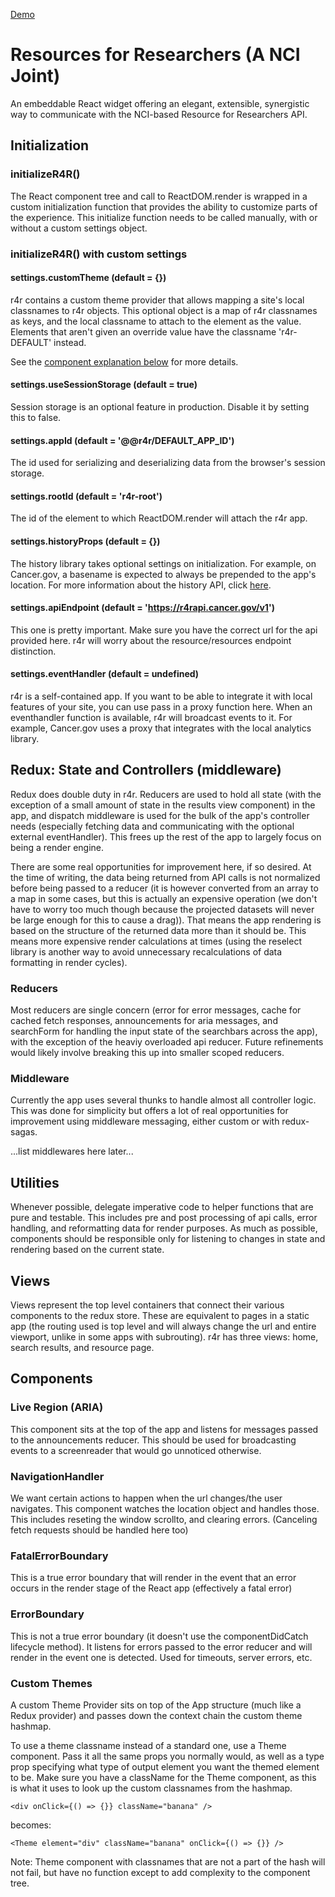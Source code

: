 [Demo](https://gifted-rosalind-be8dbe.netlify.com/)

# Resources for Researchers (A NCI Joint)

An embeddable React widget offering an elegant, extensible, synergistic way to communicate with the NCI-based Resource for Researchers API.

## Initialization 

### initializeR4R()

The React component tree and call to ReactDOM.render is wrapped in a custom initialization function that provides the ability to customize parts of the experience. This initialize function needs to be called manually, with or without a custom settings object.

### initializeR4R() with custom settings

#### settings.customTheme (default = {})

r4r contains a custom theme provider that allows mapping a site's local classnames to r4r objects. This optional object is a map of r4r classnames as keys, and the local classname to attach to the element as the value. Elements that aren't given an override value have the classname 'r4r-DEFAULT' instead.

See the [component explanation below](#component-theme) for more details.

#### settings.useSessionStorage (default = true)

Session storage is an optional feature in production. Disable it by setting this to false.

#### settings.appId (default = '@@r4r/DEFAULT_APP_ID')

The id used for serializing and deserializing data from the browser's session storage.

#### settings.rootId (default = 'r4r-root')

The id of the element to which ReactDOM.render will attach the r4r app.

#### settings.historyProps (default = {})

The history library takes optional settings on initialization. For example, on Cancer.gov, a basename is expected to always be prepended to the app's location. For more information about the history API, click [here](https://github.com/ReactTraining/history).

#### settings.apiEndpoint (default = 'https://r4rapi.cancer.gov/v1')

This one is pretty important. Make sure you have the correct url for the api provided here. r4r will worry about the resource/resources endpoint distinction.

#### settings.eventHandler (default = undefined)

r4r is a self-contained app. If you want to be able to integrate it with local features of your site, you can use pass in a proxy function here. When an eventhandler function is available, r4r will broadcast events to it. For example, Cancer.gov uses a proxy that integrates with the local analytics library.

## Redux: State and Controllers (middleware)

Redux does double duty in r4r. Reducers are used to hold all state (with the exception of a small amount of state in the results view component) in the app, and dispatch middleware is used for the bulk of the app's controller needs (especially fetching data and communicating with the optional external eventHandler). This frees up the rest of the app to largely focus on being a render engine.

There are some real opportunities for improvement here, if so desired. At the time of writing, the data being returned from API calls is not normalized before being passed to a reducer (it is however converted from an array to a map in some cases, but this is actually an expensive operation (we don't have to worry too much though because the projected datasets will never be large enough for this to cause a drag)). That means the app rendering is based on the structure of the returned data more than it should be. This means more expensive render calculations at times (using the reselect library is another way to avoid unnecessary recalculations of data formatting in render cycles).

### Reducers

Most reducers are single concern (error for error messages, cache for cached fetch responses, announcements for aria messages, and searchForm for handling the input state of the searchbars across the app), with the exception of the heaviy overloaded api reducer. Future refinements would likely involve breaking this up into smaller scoped reducers.

### Middleware 

Currently the app uses several thunks to handle almost all controller logic. This was done for simplicity but offers a lot of real opportunities for improvement using middleware messaging, either custom or with redux-sagas.

...list middlewares here later...

## Utilities

Whenever possible, delegate imperative code to helper functions that are pure and testable. This includes pre and post processing of api calls, error handling, and reformatting data for render purposes. As much as possible, components should be responsible only for listening to changes in state and rendering based on the current state.

## Views

Views represent the top level containers that connect their various components to the redux store. These are equivalent to pages in a static app (the routing used is top level and will always change the url and entire viewport, unlike in some apps with subrouting). r4r has three views: home, search results, and resource page.

## Components 

### Live Region (ARIA)

This component sits at the top of the app and listens for messages passed to the announcements reducer. This should be used for broadcasting events to a screenreader that would go unnoticed otherwise.

### NavigationHandler

We want certain actions to happen when the url changes/the user navigates. This component watches the location object and handles those. This includes reseting the window scrollto, and clearing errors. (Canceling fetch requests should be handled here too)

### FatalErrorBoundary

This is a true error boundary that will render in the event that an error occurs in the render stage of the React app (effectively a fatal error)

### ErrorBoundary

This is not a true error boundary (it doesn't use the componentDidCatch lifecycle method). It listens for errors passed to the error reducer and will render in the event one is detected. Used for timeouts, server errors, etc.

<a name="component-theme"></a>
### Custom Themes

A custom Theme Provider sits on top of the App structure (much like a Redux provider) and passes down the context chain the custom theme hashmap. 

To use a theme classname instead of a standard one, use a Theme component. Pass it all the same props you normally would, as well as a type prop specifying what type of output element you want the themed element to be.
Make sure you have a className for the Theme component, as this is what it uses to look up the custom classnames from the hashmap.

```
<div onClick={() => {}} className="banana" />
```

becomes:

```
<Theme element="div" className="banana" onClick={() => {}} />
```

Note: Theme component with classnames that are not a part of the hash will not fail, but have no function except to add complexity to the component tree.